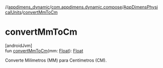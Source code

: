//[appdimens_dynamic](../../../index.md)/[com.appdimens.dynamic.compose](../index.md)/[AppDimensPhysicalUnits](index.md)/[convertMmToCm](convert-mm-to-cm.md)

# convertMmToCm

[androidJvm]\
fun [convertMmToCm](convert-mm-to-cm.md)(mm: [Float](https://kotlinlang.org/api/core/kotlin-stdlib/kotlin/-float/index.html)): [Float](https://kotlinlang.org/api/core/kotlin-stdlib/kotlin/-float/index.html)

Converte Milímetros (MM) para Centímetros (CM).